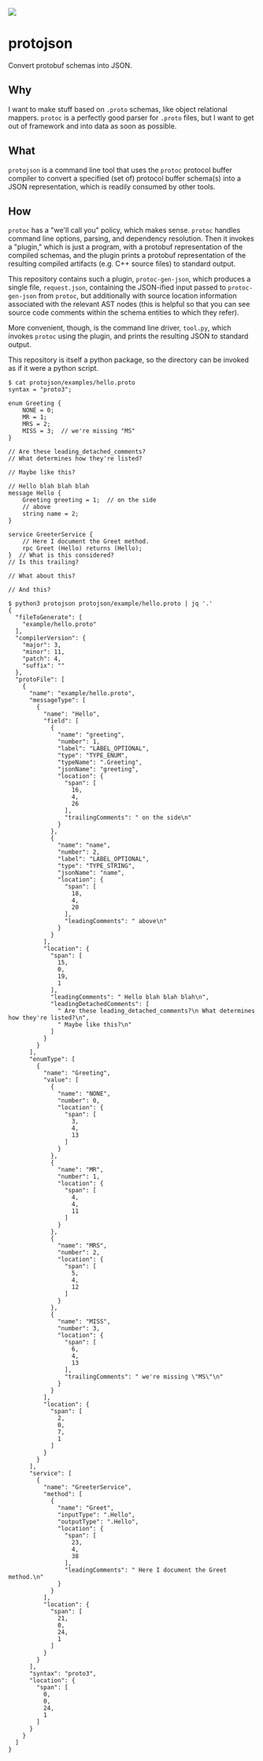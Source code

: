 ![](protojson.png)

protojson
========
Convert protobuf schemas into JSON.

Why
---
I want to make stuff based on `.proto` schemas, like object relational mappers.
`protoc` is a perfectly good parser for `.proto` files, but I want to get out
of framework and into data as soon as possible.

What
----
`protojson` is a command line tool that uses the `protoc` protocol buffer
compiler to convert a specified (set of) protocol buffer schema(s) into a JSON
representation, which is readily consumed by other tools.

How
---
`protoc` has a "we'll call you" policy, which makes sense.  `protoc` handles
command line options, parsing, and dependency resolution.  Then it invokes a
"plugin," which is just a program, with a protobuf representation of the
compiled schemas, and the plugin prints a protobuf representation of the
resulting compiled artifacts (e.g. C++ source files) to standard output.

This repository contains such a plugin, `protoc-gen-json`, which produces a
single file, `request.json`, containing the JSON-ified input passed to
`protoc-gen-json` from `protoc`, but additionally with source location
information associated with the relevant AST nodes (this is helpful so that you
can see source code comments within the schema entities to which they refer).

More convenient, though, is the command line driver, `tool.py`, which invokes
`protoc` using the plugin, and prints the resulting JSON to standard output.

This repository is itself a python package, so the directory can be invoked as
if it were a python script.

```console
$ cat protojson/examples/hello.proto
syntax = "proto3";

enum Greeting {
    NONE = 0;
    MR = 1;
    MRS = 2;
    MISS = 3;  // we're missing "MS"
}

// Are these leading_detached_comments?
// What determines how they're listed?

// Maybe like this?

// Hello blah blah blah
message Hello {
    Greeting greeting = 1;  // on the side
    // above
    string name = 2;
}

service GreeterService {
    // Here I document the Greet method.
    rpc Greet (Hello) returns (Hello);
}  // What is this considered?
// Is this trailing?

// What about this?

// And this?

$ python3 protojson protojson/example/hello.proto | jq '.'
{
  "fileToGenerate": [
    "example/hello.proto"
  ],
  "compilerVersion": {
    "major": 3,
    "minor": 11,
    "patch": 4,
    "suffix": ""
  },
  "protoFile": [
    {
      "name": "example/hello.proto",
      "messageType": [
        {
          "name": "Hello",
          "field": [
            {
              "name": "greeting",
              "number": 1,
              "label": "LABEL_OPTIONAL",
              "type": "TYPE_ENUM",
              "typeName": ".Greeting",
              "jsonName": "greeting",
              "location": {
                "span": [
                  16,
                  4,
                  26
                ],
                "trailingComments": " on the side\n"
              }
            },
            {
              "name": "name",
              "number": 2,
              "label": "LABEL_OPTIONAL",
              "type": "TYPE_STRING",
              "jsonName": "name",
              "location": {
                "span": [
                  18,
                  4,
                  20
                ],
                "leadingComments": " above\n"
              }
            }
          ],
          "location": {
            "span": [
              15,
              0,
              19,
              1
            ],
            "leadingComments": " Hello blah blah blah\n",
            "leadingDetachedComments": [
              " Are these leading_detached_comments?\n What determines how they're listed?\n",
              " Maybe like this?\n"
            ]
          }
        }
      ],
      "enumType": [
        {
          "name": "Greeting",
          "value": [
            {
              "name": "NONE",
              "number": 0,
              "location": {
                "span": [
                  3,
                  4,
                  13
                ]
              }
            },
            {
              "name": "MR",
              "number": 1,
              "location": {
                "span": [
                  4,
                  4,
                  11
                ]
              }
            },
            {
              "name": "MRS",
              "number": 2,
              "location": {
                "span": [
                  5,
                  4,
                  12
                ]
              }
            },
            {
              "name": "MISS",
              "number": 3,
              "location": {
                "span": [
                  6,
                  4,
                  13
                ],
                "trailingComments": " we're missing \"MS\"\n"
              }
            }
          ],
          "location": {
            "span": [
              2,
              0,
              7,
              1
            ]
          }
        }
      ],
      "service": [
        {
          "name": "GreeterService",
          "method": [
            {
              "name": "Greet",
              "inputType": ".Hello",
              "outputType": ".Hello",
              "location": {
                "span": [
                  23,
                  4,
                  38
                ],
                "leadingComments": " Here I document the Greet method.\n"
              }
            }
          ],
          "location": {
            "span": [
              21,
              0,
              24,
              1
            ]
          }
        }
      ],
      "syntax": "proto3",
      "location": {
        "span": [
          0,
          0,
          24,
          1
        ]
      }
    }
  ]
}
```
